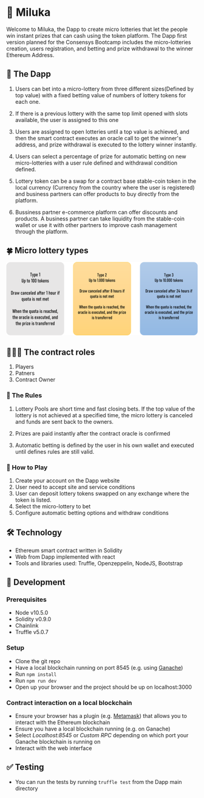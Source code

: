 # :star2: Miluka

Welcome to Miluka, the Dapp to create micro lotteries that let the people win instant prizes that can cash using the token platform. The Dapp first version planned for the Consensys Bootcamp includes the micro-lotteries creation, users registration, and betting and prize withdrawal to the winner Ethereum Address.

## :iphone: The Dapp

1) Users can bet into a micro-lottery from three different sizes(Defined by top value) with a fixed betting value of numbers of lottery tokens for each one.

2) If there is a previous lottery with the same top limit opened with slots available, the user is assigned to this one

3) Users are assigned to open lotteries until a top value is achieved, and then the smart contract executes an oracle call to get the winner's address, and prize withdrawal is executed to the lottery winner instantly.

4) Users can select a percentage of prize for automatic betting on new micro-lotteries with a user rule defined and withdrawal condition defined.

5) Lottery token can be a swap for a contract base stable-coin token in the local currency (Currency from the country where the user is registered) and business partners can offer products to buy directly from the platform.

6) Bussiness partner e-commerce platform can offer discounts and products. A business partner can take liquidity from the stable-coin wallet or use it with other partners to improve cash management through the platform.

## :four_leaf_clover: Micro lottery types

![image](https://github.com/Fer-Bonilla/blockchain-developer-bootcamp-final-project/blob/main/milukapng.png)


## 👩🏻‍💻 The contract roles

1. Players
2. Patners
3. Contract Owner

### 📜 The Rules

1) Lottery Pools are short time and fast closing bets. If the top value of the lottery is not achieved at a specified time, the micro lottery is canceled and funds are sent back to the owners.

2) Prizes are paid instantly after the contract oracle is confirmed

3) Automatic betting is defined by the user in his own wallet and executed until defines rules are still valid.


### 📖 How to Play

1) Create your account on the Dapp website
2) User need to accept site and service conditions
3) User can deposit lottery tokens swapped on any exchange where the token is listed.
4) Select the micro-lottery to bet
5) Configure automatic betting options and withdraw conditions

## 🛠 Technology

- Ethereum smart contract written in Solidity
- Web from Dapp implemented with react
- Tools and libraries used: Truffle, Openzeppelin, NodeJS, Bootstrap

## 🚀‍ Development

### Prerequisites
- Node v10.5.0
- Solidity v0.9.0
- Chainlink
- Truffle v5.0.7

### Setup
- Clone the git repo  
- Have a local blockchain running on port 8545 (e.g. using [Ganache](https://www.trufflesuite.com/ganache))
- Run `npm install`
- Run `npm run dev`
- Open up your browser and the project should be up on localhost:3000

### Contract interaction on a local blockchain
- Ensure your browser has a plugin (e.g. [Metamask](https://metamask.io/)) that allows you to interact with the Ethereum blockchain
- Ensure you have a local blockchain running (e.g. on Ganache)
- Select *Localhost:8545* or *Custom RPC* depending on which port your Ganache blockchain is running on
- Interact with the web interface

## ✅ Testing
- You can run the tests by running `truffle test` from the Dapp main directory
